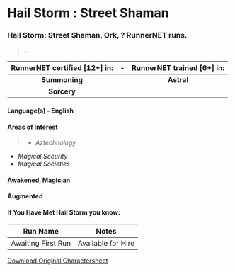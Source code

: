 # Hail Storm : Street Shaman

### Hail Storm: Street Shaman, Ork, ? RunnerNET runs.

> .

| RunnerNET certified [12+] in:|-| RunnerNET trained [6+] in:|
| :-: |:-: |:-:|
| **Summoning**||**Astral** |
| **Sorcery**||
 


#### Language(s) - English
#### Areas of Interest
> - *Aztechnology*
- *Magical Security*
- *Magical Societies*


#### Awakened, Magician
#### Augmented
#### If You Have Met Hail Storm you know:
> 

| Run Name| Notes|
| ----------- | ----------- |
| Awaiting First Run | Available for Hire |

[Download Original Charactersheet](./assets/Hail_Storm.pdf)